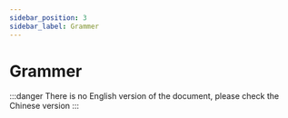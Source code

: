 ```yaml
---
sidebar_position: 3
sidebar_label: Grammer
---
```


# Grammer

:::danger
There is no English version of the document, please check the Chinese version
:::
